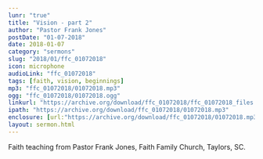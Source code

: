 ```yaml
---
lunr: "true"
title: "Vision - part 2"
author: "Pastor Frank Jones"
postDate: "01-07-2018"
date: 2018-01-07
category: "sermons"
slug: "2018/01/ffc_01072018"
icon: microphone
audioLink: "ffc_01072018"
tags: [faith, vision, beginnings]
mp3: "ffc_01072018/01072018.mp3"
ogg: "ffc_01072018/01072018.ogg"
linkurl: "https://archive.org/download/ffc_01072018/ffc_01072018_files.xml"
ipath: "https://archive.org/download/ffc_01072018/01072018.mp3"
enclosure: [url:"https://archive.org/download/ffc_01072018/01072018.mp3"]
layout: sermon.html
---
```


Faith teaching from Pastor Frank Jones, Faith Family Church, Taylors, SC.